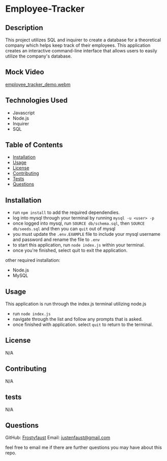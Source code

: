 # Employee-Tracker

## Description

This project utilizes SQL and inquirer to create a database for a theoretical company which helps keep track of their employees. This application creates an interactive command-line interface that allows users to easily utilize the company's database.

## Mock Video

[employee_tracker_demo.webm](https://github.com/frostyfaust/Employee-Tracker/assets/55112932/9fbd8860-4cb1-4b40-a2ad-101ea840105b)

## Technologies Used

- Javascript
- Node.js
- Inquirer
- SQL

## Table of Contents
  
- [Installation](#installation)
- [Usage](#usage)
- [License](#license)
- [Contributing](#contributing)
- [Tests](#tests)
- [Questions](#questions)

## Installation

- run `npm install` to add the required dependendies.
- log into mysql through your terminal by running `mysql -u <user> -p`
- once logged into mysql, run `SOURCE db/schema.sql`, then `SOURCE db/seeds.sql` and then you can `quit` out of mysql
- you must update the `.env.EXAMPLE` file to include your mysql username and password and rename the file to `.env`
- to start this application, run `node index.js` within your terminal.
- once you're finished, select quit to exit the application.

other required installation:
- Node.js
- MySQL

    
## Usage

This application is run through the index.js terminal utilizing node.js
- run `node index.js`
- navigate through the list and follow any prompts that is asked.
- once finished with application. select `quit` to return to the terminal.

## License

N/A
    
## Contributing

N/A
  
## tests

N/A

## Questions

GitHub: [Frostyfaust](https://github.com/frostyfaust)
Email: justenfaust@gmail.com

feel free to email me if there are further questions you may have about this repo.
